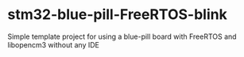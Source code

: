 # stm32-blue-pill-FreeRTOS-blink
Simple template project for using a blue-pill board with FreeRTOS and libopencm3 without any IDE
